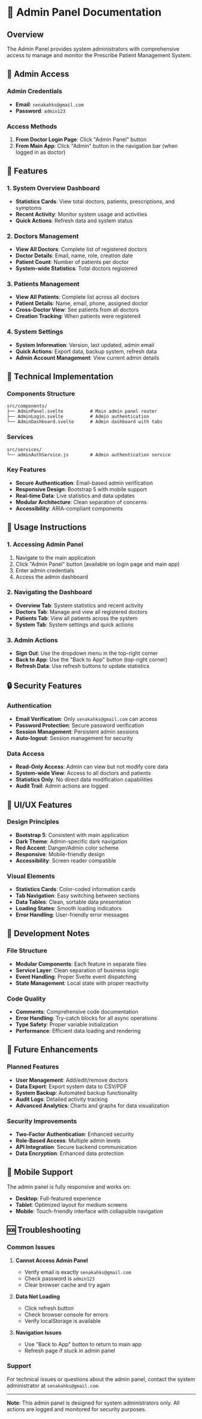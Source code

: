 # 🤖 Admin Panel Documentation

## Overview

The Admin Panel provides system administrators with comprehensive access to manage and monitor the Prescribe Patient Management System.

## 🔐 Admin Access

### Admin Credentials
- **Email**: `senakahks@gmail.com`
- **Password**: `admin123`

### Access Methods
1. **From Doctor Login Page**: Click "Admin Panel" button
2. **From Main App**: Click "Admin" button in the navigation bar (when logged in as doctor)

## 🎯 Features

### 1. System Overview Dashboard
- **Statistics Cards**: View total doctors, patients, prescriptions, and symptoms
- **Recent Activity**: Monitor system usage and activities
- **Quick Actions**: Refresh data and system status

### 2. Doctors Management
- **View All Doctors**: Complete list of registered doctors
- **Doctor Details**: Email, name, role, creation date
- **Patient Count**: Number of patients per doctor
- **System-wide Statistics**: Total doctors registered

### 3. Patients Management
- **View All Patients**: Complete list across all doctors
- **Patient Details**: Name, email, phone, assigned doctor
- **Cross-Doctor View**: See patients from all doctors
- **Creation Tracking**: When patients were registered

### 4. System Settings
- **System Information**: Version, last updated, admin email
- **Quick Actions**: Export data, backup system, refresh data
- **Admin Account Management**: View current admin details

## 🔧 Technical Implementation

### Components Structure
```
src/components/
├── AdminPanel.svelte          # Main admin panel router
├── AdminLogin.svelte          # Admin authentication
└── AdminDashboard.svelte      # Admin dashboard with tabs
```

### Services
```
src/services/
└── adminAuthService.js        # Admin authentication service
```

### Key Features
- **Secure Authentication**: Email-based admin verification
- **Responsive Design**: Bootstrap 5 with mobile support
- **Real-time Data**: Live statistics and data updates
- **Modular Architecture**: Clean separation of concerns
- **Accessibility**: ARIA-compliant components

## 🚀 Usage Instructions

### 1. Accessing Admin Panel
1. Navigate to the main application
2. Click "Admin Panel" button (available on login page and main app)
3. Enter admin credentials
4. Access the admin dashboard

### 2. Navigating the Dashboard
- **Overview Tab**: System statistics and recent activity
- **Doctors Tab**: Manage and view all registered doctors
- **Patients Tab**: View all patients across the system
- **System Tab**: System settings and quick actions

### 3. Admin Actions
- **Sign Out**: Use the dropdown menu in the top-right corner
- **Back to App**: Use the "Back to App" button (top-right corner)
- **Refresh Data**: Use refresh buttons to update statistics

## 🔒 Security Features

### Authentication
- **Email Verification**: Only `senakahks@gmail.com` can access
- **Password Protection**: Secure password verification
- **Session Management**: Persistent admin sessions
- **Auto-logout**: Session management for security

### Data Access
- **Read-Only Access**: Admin can view but not modify core data
- **System-wide View**: Access to all doctors and patients
- **Statistics Only**: No direct data modification capabilities
- **Audit Trail**: Admin actions are logged

## 🎨 UI/UX Features

### Design Principles
- **Bootstrap 5**: Consistent with main application
- **Dark Theme**: Admin-specific dark navigation
- **Red Accent**: Danger/Admin color scheme
- **Responsive**: Mobile-friendly design
- **Accessibility**: Screen reader compatible

### Visual Elements
- **Statistics Cards**: Color-coded information cards
- **Tab Navigation**: Easy switching between sections
- **Data Tables**: Clean, sortable data presentation
- **Loading States**: Smooth loading indicators
- **Error Handling**: User-friendly error messages

## 🔧 Development Notes

### File Structure
- **Modular Components**: Each feature in separate files
- **Service Layer**: Clean separation of business logic
- **Event Handling**: Proper Svelte event dispatching
- **State Management**: Local state with proper reactivity

### Code Quality
- **Comments**: Comprehensive code documentation
- **Error Handling**: Try-catch blocks for all async operations
- **Type Safety**: Proper variable initialization
- **Performance**: Efficient data loading and rendering

## 🚀 Future Enhancements

### Planned Features
- **User Management**: Add/edit/remove doctors
- **Data Export**: Export system data to CSV/PDF
- **System Backup**: Automated backup functionality
- **Audit Logs**: Detailed activity tracking
- **Advanced Analytics**: Charts and graphs for data visualization

### Security Improvements
- **Two-Factor Authentication**: Enhanced security
- **Role-Based Access**: Multiple admin levels
- **API Integration**: Secure backend communication
- **Data Encryption**: Enhanced data protection

## 📱 Mobile Support

The admin panel is fully responsive and works on:
- **Desktop**: Full-featured experience
- **Tablet**: Optimized layout for medium screens
- **Mobile**: Touch-friendly interface with collapsible navigation

## 🆘 Troubleshooting

### Common Issues
1. **Cannot Access Admin Panel**
   - Verify email is exactly `senakahks@gmail.com`
   - Check password is `admin123`
   - Clear browser cache and try again

2. **Data Not Loading**
   - Click refresh button
   - Check browser console for errors
   - Verify localStorage is available

3. **Navigation Issues**
   - Use "Back to App" button to return to main app
   - Refresh page if stuck in admin panel

### Support
For technical issues or questions about the admin panel, contact the system administrator at `senakahks@gmail.com`.

---

**Note**: This admin panel is designed for system administrators only. All actions are logged and monitored for security purposes.
